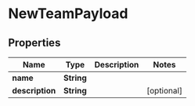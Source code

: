 

# NewTeamPayload


## Properties

Name | Type | Description | Notes
------------ | ------------- | ------------- | -------------
**name** | **String** |  | 
**description** | **String** |  |  [optional]



